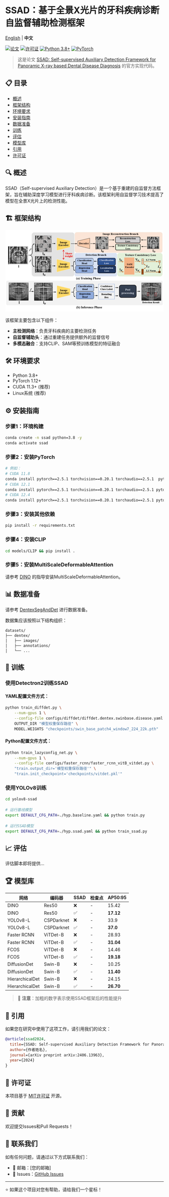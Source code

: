 # SSAD：基于全景X光片的牙科疾病诊断自监督辅助检测框架

[English](README.md) | **中文**

[![论文](https://img.shields.io/badge/Paper-arXiv-red)](https://arxiv.org/abs/2406.13963)
[![许可证](https://img.shields.io/badge/License-MIT-blue.svg)](LICENSE)
[![Python 3.8+](https://img.shields.io/badge/python-3.8+-blue.svg)](https://www.python.org/downloads/release/python-380/)
[![PyTorch](https://img.shields.io/badge/PyTorch-1.12+-orange.svg)](https://pytorch.org/)

> 这是论文 [SSAD: Self-supervised Auxiliary Detection Framework for Panoramic X-ray based Dental Disease Diagnosis](https://arxiv.org/abs/2406.13963) 的官方实现代码。

## 📋 目录

- [概述](#概述)
- [框架结构](#框架结构)
- [环境要求](#环境要求)
- [安装指南](#安装指南)
- [数据准备](#数据准备)
- [训练](#训练)
- [评估](#评估)
- [模型库](#模型库)
- [引用](#引用)
- [许可证](#许可证)

## 🔍 概述

SSAD（Self-supervised Auxiliary Detection）是一个基于重建的自监督方法框架，旨在辅助深度学习模型进行牙科疾病诊断。该框架利用自监督学习技术提高了模型在全景X光片上的检测性能。

## 🏗️ 框架结构

![SSAD框架](figure/ssad_framework.png)

该框架主要包含以下组件：
- **主检测网络**：负责牙科疾病的主要检测任务
- **自监督辅助头**：通过重建任务提供额外的监督信号
- **多模态融合**：支持CLIP、SAM等预训练模型的特征融合

## 🛠️ 环境要求

- Python 3.8+
- PyTorch 1.12+
- CUDA 11.3+ (推荐)
- Linux系统 (推荐)

## ⚙️ 安装指南

### 步骤1：环境构建

```bash
conda create -n ssad python=3.8 -y
conda activate ssad
```
### 步骤2：安装PyTorch

```bash
# 例如：
# CUDA 11.8
conda install pytorch==2.5.1 torchvision==0.20.1 torchaudio==2.5.1  pytorch-cuda=11.8 -c pytorch -c nvidia
# CUDA 12.1
conda install pytorch==2.5.1 torchvision==0.20.1 torchaudio==2.5.1 pytorch-cuda=12.1 -c pytorch -c nvidia
# CUDA 12.4
conda install pytorch==2.5.1 torchvision==0.20.1 torchaudio==2.5.1 pytorch-cuda=12.4 -c pytorch -c nvidia
```

### 步骤3：安装其他依赖

```bash
pip install -r requirements.txt
```

### 步骤4：安装CLIP

```bash
cd models/CLIP && pip install .
```

### 步骤5：安装MultiScaleDeformableAttention

请参考 [DINO](https://github.com/IDEA-Research/DINO) 的指导安装MultiScaleDeformableAttention。

## 📊 数据准备

请参考 [DentexSegAndDet](https://github.com/xyzlancehe/DentexSegAndDet) 进行数据准备。

数据集应该按照以下结构组织：
```
datasets/
├── dentex/
│   ├── images/
│   ├── annotations/
│   └── ...
```

## 🚀 训练

### 使用Detectron2训练SSAD

#### YAML配置文件方式：

```bash
python train_diffdet.py \
    --num-gpus 1 \
    --config-file configs/diffdet/diffdet.dentex.swinbase.disease.yaml \
    OUTPUT_DIR "模型权重保存路径" \
    MODEL.WEIGHTS "checkpoints/swin_base_patch4_window7_224_22k.pth"
```

#### Python配置文件方式：

```bash
python train_lazyconfig_net.py \
    --num-gpus 1 \
    --config-file configs/faster_rcnn/faster_rcnn_vitB_vitdet.py \
    "train.output_dir='模型权重保存路径'" \
    "train.init_checkpoint='checkpoints/vitdet.pkl'"
```

### 使用YOLOv8训练

```bash
cd yolov8-ssad

# 运行基线模型
export DEFAULT_CFG_PATH=./hyp.baseline.yaml && python train.py

# 运行SSAD模型
export DEFAULT_CFG_PATH=./hyp.ssad.yaml && python train_ssad.py
```

## 📈 评估

评估脚本即将提供...

## 🏆 模型库

| 网络 | 编码器 | SSAD | 检查点 | AP50:95 |
|------|--------|------|--------|---------|
| DINO | Res50 | ❌ | - | 15.42 |
| DINO | Res50 | ✅ | - | **17.12** |
| YOLOv8-L | CSPDarknet | ❌ | - | 33.9 |
| YOLOv8-L | CSPDarknet | ✅ | - | **37.0** |
| Faster RCNN | ViTDet-B | ❌ | - | 28.93 |
| Faster RCNN | ViTDet-B | ✅ | - | **31.04** |
| FCOS | ViTDet-B | ❌ | - | 14.46 |
| FCOS | ViTDet-B | ✅ | - | **19.18** |
| DiffusionDet | Swin-B | ❌ | - | 10.25 |
| DiffusionDet | Swin-B | ✅ | - | **11.40** |
| HierarchicalDet | Swin-B | ❌ | - | 24.15 |
| HierarchicalDet | Swin-B | ✅ | - | **26.70** |

> 📝 **注意**：加粗的数字表示使用SSAD框架后的性能提升

## 📖 引用

如果您在研究中使用了这项工作，请引用我们的论文：

```bibtex
@article{ssad2024,
  title={SSAD: Self-supervised Auxiliary Detection Framework for Panoramic X-ray based Dental Disease Diagnosis},
  author={作者姓名},
  journal={arXiv preprint arXiv:2406.13963},
  year={2024}
}
```

## 📄 许可证

本项目基于 [MIT许可证](LICENSE) 开源。

## 🤝 贡献

欢迎提交Issues和Pull Requests！

## 📧 联系我们

如有任何问题，请通过以下方式联系我们：
- 📧 邮箱：[您的邮箱]
- 🐛 Issues：[GitHub Issues](https://github.com/您的用户名/SSAD/issues)

---

⭐ 如果这个项目对您有帮助，请给我们一个星标！
